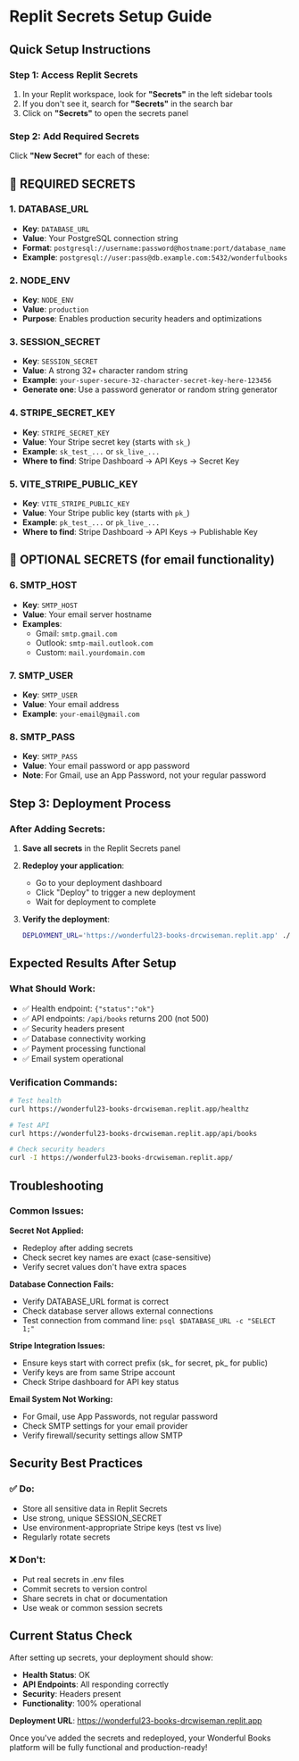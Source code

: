# Replit Secrets Setup Guide

## Quick Setup Instructions

### Step 1: Access Replit Secrets
1. In your Replit workspace, look for **"Secrets"** in the left sidebar tools
2. If you don't see it, search for **"Secrets"** in the search bar
3. Click on **"Secrets"** to open the secrets panel

### Step 2: Add Required Secrets
Click **"New Secret"** for each of these:

## 🔑 REQUIRED SECRETS

### 1. DATABASE_URL
- **Key**: `DATABASE_URL`
- **Value**: Your PostgreSQL connection string
- **Format**: `postgresql://username:password@hostname:port/database_name`
- **Example**: `postgresql://user:pass@db.example.com:5432/wonderfulbooks`

### 2. NODE_ENV
- **Key**: `NODE_ENV`
- **Value**: `production`
- **Purpose**: Enables production security headers and optimizations

### 3. SESSION_SECRET
- **Key**: `SESSION_SECRET`
- **Value**: A strong 32+ character random string
- **Example**: `your-super-secure-32-character-secret-key-here-123456`
- **Generate one**: Use a password generator or random string generator

### 4. STRIPE_SECRET_KEY
- **Key**: `STRIPE_SECRET_KEY`
- **Value**: Your Stripe secret key (starts with `sk_`)
- **Example**: `sk_test_...` or `sk_live_...`
- **Where to find**: Stripe Dashboard → API Keys → Secret Key

### 5. VITE_STRIPE_PUBLIC_KEY
- **Key**: `VITE_STRIPE_PUBLIC_KEY`
- **Value**: Your Stripe public key (starts with `pk_`)
- **Example**: `pk_test_...` or `pk_live_...`
- **Where to find**: Stripe Dashboard → API Keys → Publishable Key

## 📧 OPTIONAL SECRETS (for email functionality)

### 6. SMTP_HOST
- **Key**: `SMTP_HOST`
- **Value**: Your email server hostname
- **Examples**: 
  - Gmail: `smtp.gmail.com`
  - Outlook: `smtp-mail.outlook.com`
  - Custom: `mail.yourdomain.com`

### 7. SMTP_USER
- **Key**: `SMTP_USER`
- **Value**: Your email address
- **Example**: `your-email@gmail.com`

### 8. SMTP_PASS
- **Key**: `SMTP_PASS`
- **Value**: Your email password or app password
- **Note**: For Gmail, use an App Password, not your regular password

## Step 3: Deployment Process

### After Adding Secrets:
1. **Save all secrets** in the Replit Secrets panel
2. **Redeploy your application**:
   - Go to your deployment dashboard
   - Click "Deploy" to trigger a new deployment
   - Wait for deployment to complete

3. **Verify the deployment**:
   ```bash
   DEPLOYMENT_URL='https://wonderful23-books-drcwiseman.replit.app' ./scripts/deployment-verification.sh
   ```

## Expected Results After Setup

### What Should Work:
- ✅ Health endpoint: `{"status":"ok"}`
- ✅ API endpoints: `/api/books` returns 200 (not 500)
- ✅ Security headers present
- ✅ Database connectivity working
- ✅ Payment processing functional
- ✅ Email system operational

### Verification Commands:
```bash
# Test health
curl https://wonderful23-books-drcwiseman.replit.app/healthz

# Test API
curl https://wonderful23-books-drcwiseman.replit.app/api/books

# Check security headers
curl -I https://wonderful23-books-drcwiseman.replit.app/
```

## Troubleshooting

### Common Issues:

**Secret Not Applied:**
- Redeploy after adding secrets
- Check secret key names are exact (case-sensitive)
- Verify secret values don't have extra spaces

**Database Connection Fails:**
- Verify DATABASE_URL format is correct
- Check database server allows external connections
- Test connection from command line: `psql $DATABASE_URL -c "SELECT 1;"`

**Stripe Integration Issues:**
- Ensure keys start with correct prefix (sk_ for secret, pk_ for public)
- Verify keys are from same Stripe account
- Check Stripe dashboard for API key status

**Email System Not Working:**
- For Gmail, use App Passwords, not regular password
- Check SMTP settings for your email provider
- Verify firewall/security settings allow SMTP

## Security Best Practices

### ✅ Do:
- Store all sensitive data in Replit Secrets
- Use strong, unique SESSION_SECRET
- Use environment-appropriate Stripe keys (test vs live)
- Regularly rotate secrets

### ❌ Don't:
- Put real secrets in .env files
- Commit secrets to version control
- Share secrets in chat or documentation
- Use weak or common session secrets

## Current Status Check

After setting up secrets, your deployment should show:
- **Health Status**: OK
- **API Endpoints**: All responding correctly
- **Security**: Headers present
- **Functionality**: 100% operational

**Deployment URL**: https://wonderful23-books-drcwiseman.replit.app

Once you've added the secrets and redeployed, your Wonderful Books platform will be fully functional and production-ready!